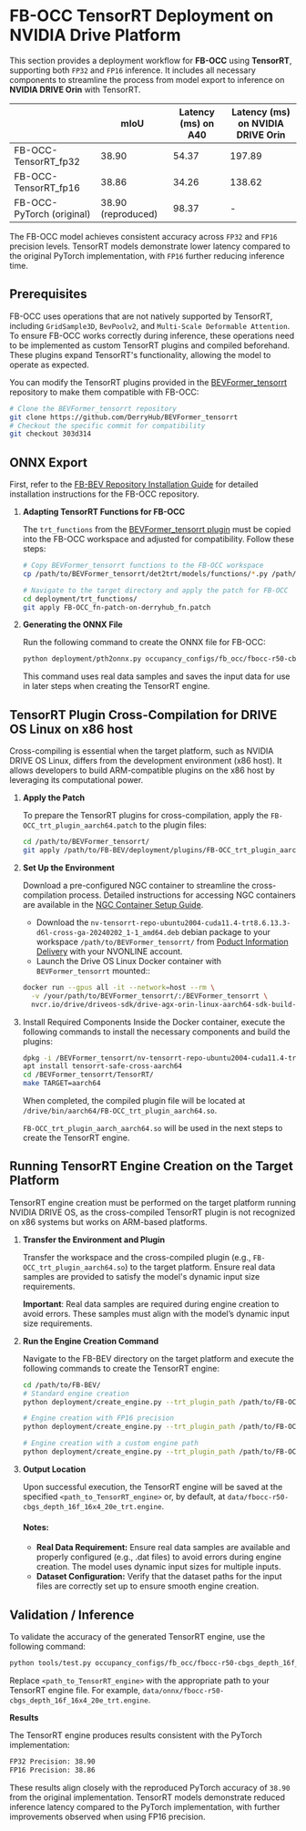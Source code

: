 # FB-OCC TensorRT Deployment on NVIDIA Drive Platform


This section provides a deployment workflow for **FB-OCC** using **TensorRT**, supporting both `FP32` and `FP16` inference. It includes all necessary components to streamline the process from model export to inference on **NVIDIA DRIVE Orin** with TensorRT.

<div align="center">

|                           | mIoU              | Latency (ms) on A40  |  Latency (ms) on NVIDIA DRIVE Orin   |
|---------------------------|-------------------|----------------------|--------------------------------------|
| FB-OCC-TensorRT_fp32      | 38.90             | 54.37                | 197.89                               |
| FB-OCC-TensorRT_fp16      | 38.86             | 34.26                | 138.62                               |
| FB-OCC-PyTorch (original) | 38.90 (reproduced)| 98.37                | -                                    |

</div>


The FB-OCC model achieves consistent accuracy across `FP32` and `FP16` precision levels. 
TensorRT models demonstrate lower latency compared to the original PyTorch implementation, with `FP16` further reducing inference time. 



## Prerequisites

   FB-OCC uses operations that are not natively supported by TensorRT, including `GridSample3D`, `BevPoolv2`, and `Multi-Scale Deformable Attention`. To ensure FB-OCC works correctly during inference, these operations need to be implemented as custom TensorRT plugins and compiled beforehand. These plugins expand TensorRT's functionality, allowing the model to operate as expected.
   
   You can modify the TensorRT plugins provided in the [BEVFormer_tensorrt](https://github.com/DerryHub/BEVFormer_tensorrt) repository to make them compatible with FB-OCC:
   ```bash
   # Clone the BEVFormer_tensorrt repository
   git clone https://github.com/DerryHub/BEVFormer_tensorrt
   # Checkout the specific commit for compatibility
   git checkout 303d314
   ```

## ONNX Export  
   First, refer to the [FB-BEV Repository Installation Guide](docs/install.md) for detailed installation instructions for the FB-OCC repository.

1. **Adapting TensorRT Functions for FB-OCC**
   
   The `trt_functions` from the [BEVFormer_tensorrt plugin](https://github.com/DerryHub/BEVFormer_tensorrt/tree/303d3140c14016047c07f9db73312af364f0dd7c/det2trt/models/functions) must be copied into the FB-OCC workspace and adjusted for compatibility. Follow these steps:

   ```bash
   # Copy BEVFormer_tensorrt functions to the FB-OCC workspace
   cp /path/to/BEVFormer_tensorrt/det2trt/models/functions/*.py /path/to/FB-BEV/deployment/trt_functions/

   # Navigate to the target directory and apply the patch for FB-OCC
   cd deployment/trt_functions/
   git apply FB-OCC_fn-patch-on-derryhub_fn.patch
   ```

2. **Generating the ONNX File**

   Run the following command to create the ONNX file for FB-OCC:
   ```bash
   python deployment/pth2onnx.py occupancy_configs/fb_occ/fbocc-r50-cbgs_depth_16f_16x4_20e_trt.py
   ```

   This command uses real data samples and saves the input data for use in later steps when creating the TensorRT engine.


   

## TensorRT Plugin Cross-Compilation for DRIVE OS Linux on x86 host

   Cross-compiling is essential when the target platform, such as NVIDIA DRIVE OS Linux, differs from the development environment (x86 host). It allows developers to build ARM-compatible plugins on the x86 host by leveraging its computational power. 

1. **Apply the Patch**

   To prepare the TensorRT plugins for cross-compilation, apply the `FB-OCC_trt_plugin_aarch64.patch` to the plugin files:

   ```bash
   cd /path/to/BEVFormer_tensorrt/
   git apply /path/to/FB-BEV/deployment/plugins/FB-OCC_trt_plugin_aarch64.patch
   ```   

2. **Set Up the Environment**

   Download a pre-configured NGC container to streamline the cross-compilation process. Detailed instructions for accessing NGC containers are available in the [NGC Container Setup Guide](https://developer.nvidia.com/docs/drive/drive-os/6.0.10/public/drive-os-linux-installation/common/topics/installation/docker-ngc/setup-drive-os-linux-nvonline.html).    
   - Download the `nv-tensorrt-repo-ubuntu2004-cuda11.4-trt8.6.13.3-d6l-cross-ga-20240202_1-1_amd64.deb` debian package to your workspace `/path/to/BEVFormer_tensorrt/` from [Poduct Information Delivery](https://apps.nvidia.com/PID/ContentGroup/Detail/1948?FromLocation=CL) with your NVONLINE account. 
   - Launch the Drive OS Linux Docker container with `BEVFormer_tensorrt` mounted::
   ```bash
   docker run --gpus all -it --network=host --rm \
     -v /your/path/to/BEVFormer_tensorrt/:/BEVFormer_tensorrt \
     nvcr.io/drive/driveos-sdk/drive-agx-orin-linux-aarch64-sdk-build-x86:6.0.10.0-0009
   ```
3. Install Required Components
   Inside the Docker container, execute the following commands to install the necessary components and build the plugins:   
   ```bash
   dpkg -i /BEVFormer_tensorrt/nv-tensorrt-repo-ubuntu2004-cuda11.4-trt8.6.13.3-d6l-cross-ga-20240202_1-1_amd64.deb
   apt install tensorrt-safe-cross-aarch64
   cd /BEVFormer_tensorrt/TensorRT/
   make TARGET=aarch64
   ```
   When completed, the compiled plugin file will be located at `/drive/bin/aarch64/FB-OCC_trt_plugin_aarch64.so`.

   `FB-OCC_trt_plugin_aarch_aarch64.so` will be used in the next steps to create the TensorRT engine.

   
## Running TensorRT Engine Creation on the Target Platform

TensorRT engine creation must be performed on the target platform running NVIDIA DRIVE OS, as the cross-compiled TensorRT plugin is not recognized on x86 systems but works on ARM-based platforms.

1. **Transfer the Environment and Plugin**
   
   Transfer the workspace and the cross-compiled plugin (e.g., `FB-OCC_trt_plugin_aarch64.so`) to the target platform. Ensure real data samples are provided to satisfy the model's dynamic input size requirements.

   **Important**: Real data samples are required during engine creation to avoid errors. These samples must align with the model’s dynamic input size requirements.

2. **Run the Engine Creation Command** 
   
   Navigate to the FB-BEV directory on the target platform and execute the following commands to create the TensorRT engine:

   ```bash
   cd /path/to/FB-BEV/
   # Standard engine creation
   python deployment/create_engine.py --trt_plugin_path /path/to/FB-OCC_trt_plugin_aarch64.so

   # Engine creation with FP16 precision
   python deployment/create_engine.py --trt_plugin_path /path/to/FB-OCC_trt_plugin_aarch64.so --fp16

   # Engine creation with a custom engine path
   python deployment/create_engine.py --trt_plugin_path /path/to/FB-OCC_trt_plugin_aarch64.so --trt_engine_path <path_to_TensorRT_engine>
   ```

3. **Output Location**

   Upon successful execution, the TensorRT engine will be saved at the specified `<path_to_TensorRT_engine>` or, by default, at `data/fbocc-r50-cbgs_depth_16f_16x4_20e_trt.engine`.

   #### **Notes:**

   - **Real Data Requirement:** Ensure real data samples are available and properly configured (e.g., .dat files) to avoid errors during engine creation. The model uses dynamic input sizes for multiple inputs.
   - **Dataset Configuration:** Verify that the dataset paths for the input files are correctly set up to ensure smooth engine creation.

## Validation / Inference 

   To validate the accuracy of the generated TensorRT engine, use the following command:

   ```bash
   python tools/test.py occupancy_configs/fb_occ/fbocc-r50-cbgs_depth_16f_16x4_20e_trt.py ckpts/fbocc-r50-cbgs_depth_16f_16x4_20e.pth --trt_engine <path_to_TensorRT_engine>
   ```
   
   Replace `<path_to_TensorRT_engine>` with the appropriate path to your TensorRT engine file. For example, `data/onnx/fbocc-r50-cbgs_depth_16f_16x4_20e_trt.engine`. 

   **Results**

   The TensorRT engine produces results consistent with the PyTorch implementation:
   ```bash
   FP32 Precision: 38.90
   FP16 Precision: 38.86
   ```
   These results align closely with the reproduced PyTorch accuracy of `38.90` from the original implementation.
   TensorRT models demonstrate reduced inference latency compared to the PyTorch implementation, with further improvements observed when using FP16 precision.

